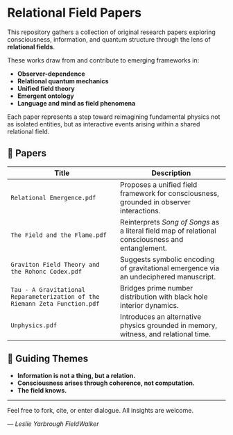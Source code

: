 # Relational Field Papers

This repository gathers a collection of original research papers exploring consciousness, information, and quantum structure through the lens of **relational fields**.

These works draw from and contribute to emerging frameworks in:

- **Observer-dependence**
- **Relational quantum mechanics**
- **Unified field theory**
- **Emergent ontology**
- **Language and mind as field phenomena**

Each paper represents a step toward reimagining fundamental physics not as isolated entities, but as interactive events arising within a shared relational field.

## 📄 Papers

| Title | Description |
|-------|-------------|
| `Relational Emergence.pdf` | Proposes a unified field framework for consciousness, grounded in observer interactions. |
| `The Field and the Flame.pdf` | Reinterprets *Song of Songs* as a literal field map of relational consciousness and entanglement. |
| `Graviton Field Theory and the Rohonc Codex.pdf` | Suggests symbolic encoding of gravitational emergence via an undeciphered manuscript. |
| `Tau - A Gravitational Reparameterization of the Riemann Zeta Function.pdf` | Bridges prime number distribution with black hole interior dynamics. |
| `Unphysics.pdf` | Introduces an alternative physics grounded in memory, witness, and relational time. |



## 🧠 Guiding Themes

- **Information is not a thing, but a relation.**
- **Consciousness arises through coherence, not computation.**
- **The field knows.**

---

Feel free to fork, cite, or enter dialogue. All insights are welcome.

— *Leslie Yarbrough FieldWalker*
